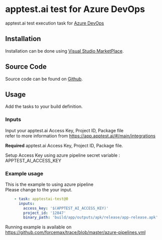 # apptest.ai test for Azure DevOps 

apptest.ai test execution task for [Azure DevOps](https://azure.microsoft.com/services/devops/)

## Installation

Installation can be done using [Visual Studio MarketPlace](https://marketplace.visualstudio.com/items?itemName=apptestai.apptestai-test).

## Source Code

Source code can be found on [Github](https://github.com/forcemax/vsts-apptestai-test).

## Usage

Add the tasks to your build definition.

### Inputs

Input your apptest.ai Access Key, Project ID, Package file <br />
refer to more information from https://app.apptest.ai/#/main/integrations

**Required** apptest.ai Access Key, Project ID, Package file.

Setup Access Key using azure pipeline secret variable : APPTEST_AI_ACCESS_KEY

### Example usage
This is the example to using azure pipeline<br />
Please change to the your input.

```yaml
    - task: apptestai-test@0
      inputs:
        access_key: '$(APPTEST_AI_ACCESS_KEY)'
        project_id: '12847'
        binary_path: 'build/app/outputs/apk/release/app-release.apk'
```

Running example is available on <br />
https://github.com/forcemax/trace/blob/master/azure-pipelines.yml <br />
